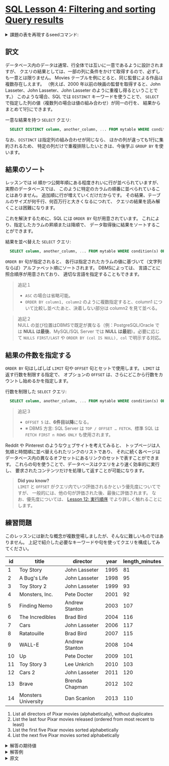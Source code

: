 # [SQL Lesson 4: Filtering and sorting Query results](https://sqlbolt.com/lesson/filtering_sorting_query_results)

<details>
  <summary>課題の表を再現するseedコマンド:</summary>

  ```SQL
  DROP TABLE IF EXISTS movies;

  CREATE TABLE IF NOT EXISTS movies (
    id              INTEGER         PRIMARY KEY,
    title           VARCHAR(255)    NOT NULL,
    director        VARCHAR(255)    NOT NULL,
    year            INTEGER         NOT NULL,
    length_minutes  INTEGER         NOT NULL
  );

  INSERT INTO movies (id, title, director, year, length_minutes)
  VALUES
  (1,  'Toy Story',           'John Lasseter',  1995, 81),
  (2,  'A Bug''s Life',       'John Lasseter',  1998, 95),
  (3,  'Toy Story 2',         'John Lasseter',  1999, 93),
  (4,  'Monsters, Inc.',      'Pete Docter',    2001, 92),
  (5,  'Finding Nemo',        'Andrew Stanton', 2003, 107),
  (6,  'The Incredibles',     'Brad Bird',      2004, 116),
  (7,  'Cars',                'John Lasseter',  2006, 117),
  (8,  'Ratatouille',         'Brad Bird',      2007, 115),
  (9,  'WALL-E',              'Andrew Stanton', 2008, 104),
  (10, 'Up',                  'Pete Docter',    2009, 101),
  (11, 'Toy Story 3',         'Lee Unkrich',    2010, 103),
  (12, 'Cars 2',              'John Lasseter',  2011, 120),
  (13, 'Brave',               'Brenda Chapman', 2012, 102),
  (14, 'Monsters University', 'Dan Scanlon',    2013, 110);
  ```

  または以下を実行:

  ```psql
    \i /home/postgres/dataset/sqlbolt/movies.sql
  ```
</details>

## 訳文

データベース内のデータは通常、行全体では互いに一意であるように設計されますが、
クエリの結果としては、一部の列に条件をかけて取得するので、必ずしも一意とは限りません。
Movies テーブルを例にとると、同じ監督による作品は複数存在しえます。
（例えば、2000 年以前の映画の監督を取得すると、John Lasseter、John Lasseter、John Lasseter のように重複し得るということです。）
このような場合、SQL では `DISTINCT` キーワードを使うことで、
`SELECT` で指定した列の値（複数列の場合は値の組み合わせ）が同一の行を、
結果からまとめて1行にできます。

一意な結果を持つ `SELECT` クエリ:

```SQL
  SELECT DISTINCT column, another_column, ... FROM mytable WHERE condition(s);
```

なお、`DISTINCT` は指定列の組み合わせが同じなら、
ほかの列が違っても1行に集約されるため、
特定の列だけで重複排除したいときは、今後学ぶ `GROUP BY` を使います。

## 結果のソート

レッスンでは id 順かつ公開年順にある程度きれいに行が並べられていますが、
実際のデータベースでは、
このように特定のカラムの順番に並べられていることはありません。
追加順に行が増えていくだけだからです。
その結果、テーブルのサイズが何千行、何百万行と大きくなるにつれて、
クエリの結果を読み解くことは困難になります。

これを解決するために、SQL には `ORDER BY` 句が用意されています。
これにより、指定したカラムの昇順または降順で、
データ取得後に結果をソートすることができます。

結果を並べ替えた `SELECT` クエリ:

```SQL
  SELECT column, another_column, ... FROM mytable WHERE condition(s) ORDER BY column ASC/DESC;
```

`ORDER BY` 句が指定されると、
各行は指定されたカラムの値に基づいて（文字列ならば）アルファベット順にソートされます。
DBMSによっては、
言語ごとに照合順序が用意されており、
適切な言語を指定することもできます。

>追記１  
>- `ASC` の場合は省略可能。
>- `ORDER BY column1, column2` のように複数指定すると、column1 について比較し並べたあと、決着しない部分は column2 を見て並べる。

>追記２  
NULL の並び位置はDBMSで既定が異なる（例：PostgreSQL/Oracle では **NULL は最後**、MySQL/SQL Server では **NULL は最初**）。必要に応じて `NULLS FIRST/LAST` や `ORDER BY (col IS NULL), col` で明示する対応。

## 結果の件数を指定する

`ORDER BY` 句はしばしば `LIMIT` 句や `OFFSET` 句とセットで使用します。
`LIMIT` は返す行数を制限する指定で、
オプションの `OFFSET` は、さらにどこから行数をカウントし始めるかを指定します。

行数を制限した `SELECT` クエリ:

```SQL
  SELECT column, another_column, ... FROM mytable WHERE condition(s) ORDER BY column ASC/DESC LIMIT num_limit OFFSET num_offset;
```

>追記３  
>- `OFFSET 5` は、**6件目以降**になる。
>- ※ DBMS 方言: 
SQL Server は `TOP / OFFSET … FETCH`、標準 SQL は `FETCH FIRST n ROWS ONLY` も使用されます。

Reddit や Pinterest のようなウェブサイトを考えてみると、
トップページは人気順と時間順に並べ替えられたリンクのリストであり、
それに続く各ページはデータベース内の異なるオフセットにあるリンクのセットで表すことができます。
これらの句を使うことで、データベースはクエリをより速く効率的に実行し、
要求されたコンテンツだけを処理して返すことが可能になります。


>**Did you know?**  
`LIMIT` と `OFFSET` がクエリ内でいつ評価されるかという優先度についてですが、
一般的には、他の句が評価された後、最後に評価されます。
なお、優先度については、
[Lesson 12: 実行順序](https://sqlbolt.com/lesson/select_queries_order_of_execution)
でより詳しく触れることにします。

## 練習問題

このレッスンには新たな概念が複数登場しましたが、そんなに難しいものではありません。
上記で紹介した必要なキーワードや句を使ってクエリを構成してみてください。

| id  | title               | director       | year | length_minutes |
| --- | ------------------- | -------------- | ---- | -------------- |
| 1   | Toy Story           | John Lasseter  | 1995 | 81             |
| 2   | A Bug's Life        | John Lasseter  | 1998 | 95             |
| 3   | Toy Story 2         | John Lasseter  | 1999 | 93             |
| 4   | Monsters, Inc.      | Pete Docter    | 2001 | 92             |
| 5   | Finding Nemo        | Andrew Stanton | 2003 | 107            |
| 6   | The Incredibles     | Brad Bird      | 2004 | 116            |
| 7   | Cars                | John Lasseter  | 2006 | 117            |
| 8   | Ratatouille         | Brad Bird      | 2007 | 115            |
| 9   | WALL-E              | Andrew Stanton | 2008 | 104            |
| 10  | Up                  | Pete Docter    | 2009 | 101            |
| 11  | Toy Story 3         | Lee Unkrich    | 2010 | 103            |
| 12  | Cars 2              | John Lasseter  | 2011 | 120            |
| 13  | Brave               | Brenda Chapman | 2012 | 102            |
| 14  | Monsters University | Dan Scanlon    | 2013 | 110            |

1. List all directors of Pixar movies (alphabetically), without duplicates
2. List the last four Pixar movies released (ordered from most recent to least)
3. List the first five Pixar movies sorted alphabetically
4. List the next five Pixar movies sorted alphabetically

<details>
  <summary>解答の期待値</summary>

  1. List all directors of Pixar movies (alphabetically), without duplicates
  ```psql
        director
    ----------------
     Andrew Stanton
     Brad Bird
     Brenda Chapman
     Dan Scanlon
     John Lasseter
     Lee Unkrich
     Pete Docter
  ```
  2. List the last four Pixar movies released (ordered from most recent to least)
  ```psql
     id |        title        |    director    | year | length_minutes
    ----+---------------------+----------------+------+----------------
     14 | Monsters University | Dan Scanlon    | 2013 |            110
     13 | Brave               | Brenda Chapman | 2012 |            102
     12 | Cars 2              | John Lasseter  | 2011 |            120
     11 | Toy Story 3         | Lee Unkrich    | 2010 |            103
  ```
  3. List the first five Pixar movies sorted alphabetically
  ```psql
     id |    title     |    director    | year | length_minutes
    ----+--------------+----------------+------+----------------
      2 | A Bug's Life | John Lasseter  | 1998 |             95
     13 | Brave        | Brenda Chapman | 2012 |            102
      7 | Cars         | John Lasseter  | 2006 |            117
     12 | Cars 2       | John Lasseter  | 2011 |            120
      5 | Finding Nemo | Andrew Stanton | 2003 |            107
  ```
  4. List the next five Pixar movies sorted alphabetically
  ```psql
     id |        title        |   director    | year | length_minutes
    ----+---------------------+---------------+------+----------------
      4 | Monsters, Inc.      | Pete Docter   | 2001 |             92
     14 | Monsters University | Dan Scanlon   | 2013 |            110
      8 | Ratatouille         | Brad Bird     | 2007 |            115
      6 | The Incredibles     | Brad Bird     | 2004 |            116
      1 | Toy Story           | John Lasseter | 1995 |             81
  ```
</details>

<details>
  <summary>解答例</summary>

  1. List all directors of Pixar movies (alphabetically), without duplicates
  ```psql
    SELECT DISTINCT director FROM movies ORDER BY director;
  ```
  2. List the last four Pixar movies released (ordered from most recent to least)
  ```psql
    SELECT * FROM movies ORDER BY year DESC LIMIT 4;
  ```
  3. List the first five Pixar movies sorted alphabetically
  ```psql
    SELECT * FROM movies ORDER BY title ASC LIMIT 5;
  ```
  4. List the next five Pixar movies sorted alphabetically
  ```psql
    SELECT * FROM movies ORDER BY title ASC LIMIT 5 OFFSET 5;
  ```
</details>

<details>
  <summary>原文</summary>

  Even though the data in a database may be unique, the results of any particular query may not be – take our Movies table for example, many different movies can be released the same year. In such cases, SQL provides a convenient way to discard rows that have a duplicate column value by using the `DISTINCT` keyword.

  Select query with unique results:

  ```SQL
    SELECT DISTINCT column, another_column, … FROM mytable WHERE condition(s);
  ```

  Since the `DISTINCT` keyword will blindly remove duplicate rows, we will learn in a future lesson how to discard duplicates based on specific columns using grouping and the `GROUP BY` clause.

  ## Ordering results

  Unlike our neatly ordered table in the last few lessons, most data in real databases are added in no particular column order. As a result, it can be difficult to read through and understand the results of a query as the size of a table increases to thousands or even millions rows.

  To help with this, SQL provides a way to sort your results by a given column in ascending or descending order using the `ORDER BY` clause.

  Select query with ordered results:

  ```SQL
    SELECT column, another_column, … FROM mytable WHERE condition(s) ORDER BY column ASC/DESC;
  ```

  When an `ORDER BY` clause is specified, each row is sorted alpha-numerically based on the specified column's value. In some databases, you can also specify a collation to better sort data containing international text.

  ## Limiting results to a subset

  Another clause which is commonly used with the `ORDER BY` clause are the `LIMIT` and `OFFSET` clauses, which are a useful optimization to indicate to the database the subset of the results you care about.  
  The `LIMIT` will reduce the number of rows to return, and the optional `OFFSET` will specify where to begin counting the number rows from.

  Select query with limited rows:

  ```SQL
    SELECT column, another_column, … FROM mytable WHERE condition(s) ORDER BY column ASC/DESC LIMIT num_limit OFFSET num_offset;
  ```

  If you think about websites like Reddit or Pinterest, the front page is a list of links sorted by popularity and time, and each subsequent page can be represented by sets of links at different offsets in the database. Using these clauses, the database can then execute queries faster and more efficiently by processing and returning only the requested content.

  >**Did you know?**  
  If you are curious about when the `LIMIT` and `OFFSET` are applied relative to the other parts of a query, they are generally done last after the other clauses have been applied. We'll touch more on this in [Lesson 12: Order of execution](https://sqlbolt.com/lesson/select_queries_order_of_execution) after introducting a few more parts of the query.

  ## Exercise

  There are a few concepts in this lesson, but all are pretty straight-forward to apply. To spice things up, we've gone and scrambled the **Movies** table for you in the exercise to better mimic what kind of data you might see in real life. Try and use the necessary keywords and clauses introduced above in your queries.
</details>